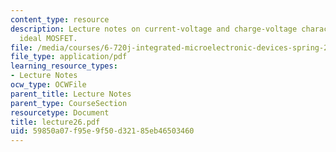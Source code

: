 ```yaml
---
content_type: resource
description: Lecture notes on current-voltage and charge-voltage characteristics of
  ideal MOSFET.
file: /media/courses/6-720j-integrated-microelectronic-devices-spring-2007/59850a07f95e9f50d32185eb46503460_lecture26.pdf
file_type: application/pdf
learning_resource_types:
- Lecture Notes
ocw_type: OCWFile
parent_title: Lecture Notes
parent_type: CourseSection
resourcetype: Document
title: lecture26.pdf
uid: 59850a07-f95e-9f50-d321-85eb46503460
---
```

